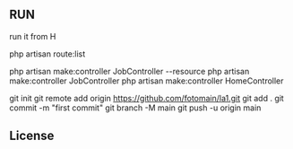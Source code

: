 
## RUN
run it from H

php artisan route:list

php artisan make:controller JobController --resource
php artisan make:controller JobController
php artisan make:controller HomeController 

git init
git remote add origin https://github.com/fotomain/la1.git
git add .
git commit -m "first commit"
git branch -M main
git push -u origin main

## License


